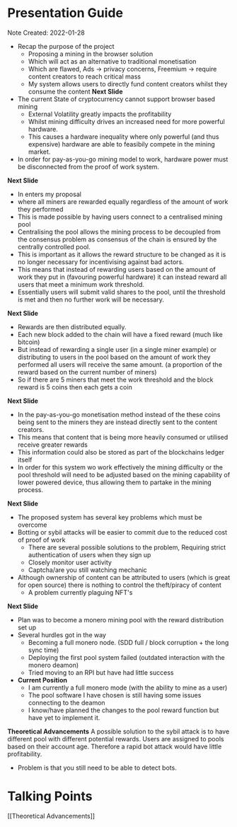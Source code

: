 # Presentation Guide
Note Created: 2022-01-28

- Recap the purpose of the project
  - Proposing a mining in the browser solution
  - Which will act as an alternative to traditional monetisation
  - Which are flawed, Ads -> privacy concerns, Freemium -> require content creators to reach critical mass
  - My system allows users to directly fund content creators whilst they consume the content
**Next Slide**
- The current State of cryptocurrency cannot support browser based mining
  - External Volatility greatly impacts the profitability
  - Whilst mining difficulty drives an increased need for more powerful hardware.
  - This causes a hardware inequality where only powerful (and thus expensive) hardware are able to feasibily compete in the mining market.
- In order for pay-as-you-go mining model to work, hardware power must be disconnected from the proof of work system.

**Next Slide**
- In enters my proposal
- where all miners are rewarded equally regardless of the amount of work they performed
- This is made possible by having users connect to a centralised mining pool
- Centralising the pool allows the mining process to be decoupled from the consensus problem as consensus of the chain is ensured by the centrally controlled pool.
- This is important as it allows the reward structure to be changed as it is no longer necessary for incentivising against bad actors.
- This means that instead of rewarding users based on the amount of work they put in (favouring powerful hardware) it can instead reward all users that meet a minimum work threshold.
- Essentially users will submit valid shares to the pool, until the threshold is met and then no further work will be necessary.

**Next  Slide**
- Rewards are then distributed equally.
- Each new block added to the chain will have a fixed reward (much like bitcoin)
- But instead of rewarding a single user (in a single miner example) or distributing to users in the pool based on the amount of work they performed all users will receive the same amount. (a proportion of the reward based on the current number of miners)
- So if there are 5 miners that meet the work threshold and the block reward is 5 coins then each gets a coin

**Next Slide**
- In the pay-as-you-go monetisation method instead of the these coins being sent to the miners they are instead directly sent to the content creators.
- This means that content that is being more heavily consumed or utilised receive greater rewards
- This information could also be stored as part of the blockchains ledger itself
- In order for this system wo work effectively the mining difficulty or the pool threshold will need to be adjusted based on the mining capability of lower powered device, thus allowing them to partake in the mining process.

**Next Slide**
- The proposed system has several key problems which must be overcome
- Botting or sybil attacks will be easier to commit due to the reduced cost of proof of work
  - There are several possible solutions to the problem, Requiring strict authentication of users when they sign up
  - Closely monitor user activity
  - Captcha/are you still watching mechanic
- Although ownership of content can be attributed to users (which is great for open source) there is nothing to control the theft/piracy of content
  - A problem currently plaguing NFT's

**Next Slide**
- Plan was to become a monero mining pool with the reward distribution set up
- Several hurdles got in the way
  - Becoming a full monero node. (SDD full / block corruption + the long sync time)
  - Deploying the first pool system failed (outdated interaction with the monero deamon)
  - Tried moving to an RPI but have had little success
- **Current Position**
  - I am currently a full monero mode (with the ability to mine as a user)
  - The pool software I have chosen is still having some issues connecting to the deamon
  - I know/have planned the changes to the pool reward function but have yet to implement it.

**Theoretical Advancements**
A possible solution to the sybil attack is to have different pool with different potential rewards. Users are assigned to pools based on their account age. Therefore a rapid bot attack would have little profitability.
- Problem is that you still need to be able to detect bots.


# Talking Points
[[Theoretical Advancements]]


